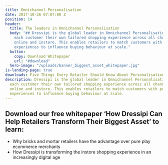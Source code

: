 ```yaml
---
title: Omnichannel Personalisation
date: 2017-10-26 07:07:00 Z
position: 14
header:
  title: The leaders in Omnichannel Personalisation
  body: "## Dressipi is the global leader in Omnichannel Personalisation. We give
    each customer their own tailored shopping experience across all channels and devices
    online and instore. This enables retailers to match customers with products and
    experiences to influence buying behaviour at scale."
  button:
    copy: Download Whitepaper
    url: "#download"
  hero-image: "/uploads/banner_biggest_asset_whitepaper.jpg"
is-landing-page: true
downloads: Five Things Every Retailer Should Know About Personalisation Whitepaper
description: Dressipi is the global leader in Omnichannel Personalisation. We give
  each customer their own tailored shopping experience across all channels and devices
  online and instore. This enables retailers to match customers with products and
  experiences to influence buying behaviour at scale.
---
```


## Download our free whitepaper ‘How Dressipi Can Help Retailers Transform Their Biggest Asset’ to learn:

* Why bricks and mortar retailers have the advantage over pure play ecommerce merchants
* How Dressipi is transforming the instore shopping experience in an increasingly digital age